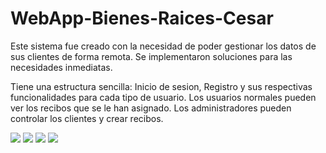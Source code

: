 # WebApp-Bienes-Raices-Cesar
Este sistema fue creado con la necesidad de poder gestionar los datos de sus clientes de forma remota.
Se implementaron soluciones para las necesidades inmediatas.

Tiene una estructura sencilla:
Inicio de sesion, Registro y sus respectivas funcionalidades para cada tipo de usuario.
Los usuarios normales pueden ver los recibos que se le han asignado.
Los administradores pueden controlar los clientes y crear recibos.

![](https://imgur.com/QQF4OKc.png)
![](https://imgur.com/14vUUOf.png)
![](https://imgur.com/UWFFV5I.png)
![](https://imgur.com/8ijh9BR.png)

